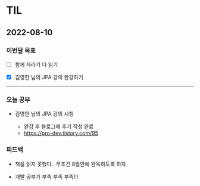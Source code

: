 # TIL

## 2022-08-10

### 이번달 목표

- [ ] 함께 자라기 다 읽기

- [x] 김영한 님의 JPA 강의 완강하기

---

### 오늘 공부

- 김영한 님의 JPA 강의 시청

  - 완강 후 블로그에 후기 작성 완료
  - <https://pro-dev.tistory.com/95>

### 피드백

- 책을 읽지 못했다.. 무조건 8월안에 완독하도록 하자

- 개발 공부가 부족 부족 부족!!!
